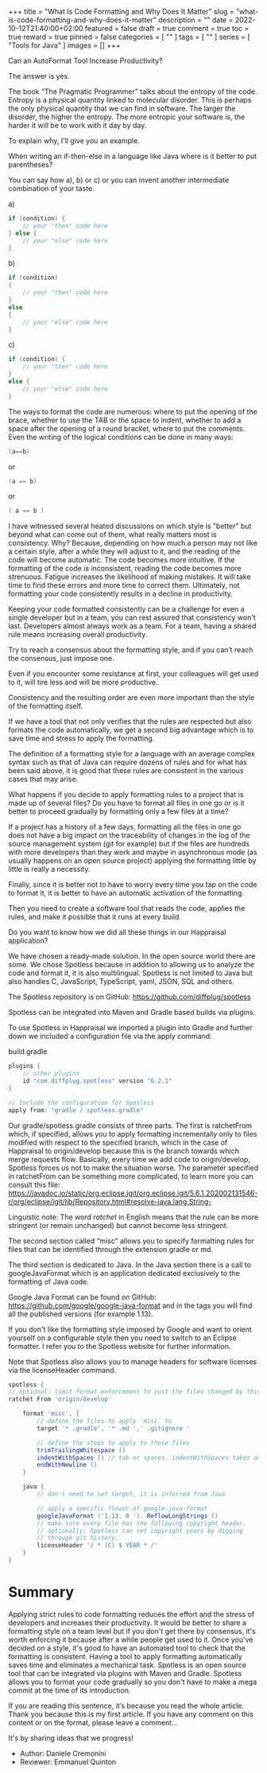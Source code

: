 +++
title = "What Is Code Formatting and Why Does It Matter"
slug = "what-is-code-formatting-and-why-does-it-matter"
description = ""
date = 2022-10-12T21:40:00+02:00
featured = false
draft = true
comment = true
toc = true
reward = true
pinned = false
categories = [
  ""
]
tags = [
  ""
]
series = [
  "Tools for Java"
]
images = []
+++

Can an AutoFormat Tool Increase Productivity?

The answer is yes.

The book “The Pragmatic Programmer” talks about the entropy of the code. Entropy is a physical quantity linked to molecular disorder. This is perhaps the only physical quantity that we can find in software. The larger the disorder, the higher the entropy. The more entropic your software is, the harder it will be to work with it day by day.

To explain why, I'll give you an example.
<!--more-->

When writing an if-then-else in a language like Java where is it better to put parentheses?

You can say how a), b) or c) or you can invent another intermediate combination of your taste.

a)
```java
if (condition) {
    // your "then" code here
} else {
    // your "else" code here
}
```

b)
```java
if (condition)
{
    // your "then" code here
}
else
{
    // your "else" code here
}
```

c)
```java
if (condition) {
    // your "then" code here
}
else {
    // your "else" code here
}
```

The ways to format the code are numerous: where to put the opening of the brace, whether to use the TAB or the space to indent, whether to add a space after the opening of a round bracket, where to put the comments. Even the writing of the logical conditions can be done in many ways:

```java
(a==b)
```

or

```java
(a == b)
```

or

```java
( a == b )
```

I have witnessed several heated discussions on which style is "better" but beyond what can come out of them, what really matters most is consistency.
Why? Because, depending on how much a person may not like a certain style, after a while they will adjust to it, and the reading of the code will become automatic. The code becomes more intuitive.
If the formatting of the code is inconsistent, reading the code becomes more strenuous. Fatigue increases the likelihood of making mistakes. It will take time to find these errors and more time to correct them. Ultimately, not formatting your code consistently results in a decline in productivity.

Keeping your code formatted consistently can be a challenge for even a single developer but in a team, you can rest assured that consistency won't last.
Developers almost always work as a team. For a team, having a shared rule means increasing overall productivity.

Try to reach a consensus about the formatting style, and if you can’t reach the consensus, just impose one.

Even if you encounter some resistance at first, your colleagues will get used to it, will tire less and will be more productive.

Consistency and the resulting order are even more important than the style of the formatting itself.

If we have a tool that not only verifies that the rules are respected but also formats the code automatically, we get a second big advantage which is to save time and stress to apply the formatting.

The definition of a formatting style for a language with an average complex syntax such as that of Java can require dozens of rules and for what has been said above, it is good that these rules are consistent in the various cases that may arise.

What happens if you decide to apply formatting rules to a project that is made up of several files? Do you have to format all files in one go or is it better to proceed gradually by formatting only a few files at a time?

If a project has a history of a few days, formatting all the files in one go does not have a big impact on the traceability of changes in the log of the source management system (git for example) but if the files are hundreds with more developers than they work and maybe in asynchronous mode (as usually happens on an open source project) applying the formatting little by little is really a necessity.

Finally, since it is better not to have to worry every time you tap on the code to format it, it is better to have an automatic activation of the formatting.

Then you need to create a software tool that reads the code, applies the rules, and make it possible that it runs at every build.

Do you want to know how we did all these things in our Happraisal application?

We have chosen a ready-made solution. In the open source world there are some. We chose Spotless because in addition to allowing us to analyze the code and format it, it is also multilingual. Spotless is not limited to Java but also handles C, JavaScript, TypeScript, yaml, JSON, SQL and others.

The Spotless repository is on GitHub: https://github.com/diffplug/spotless

Spotless can be integrated into Maven and Gradle based builds via plugins.

To use Spotless in Happraisal we imported a plugin into Gradle and further down we included a configuration file via the apply command:

build.gradle
```gradle
plugins {
    // other plugins
    id "com.diffplug.spotless" version "6.2.1"
}

// Include the configuration for Spotless
apply from: "gradle / spotless.gradle"
```

Our gradle/spotless.gradle consists of three parts.
The first is ratchetFrom which, if specified, allows you to apply formatting incrementally only to files modified with respect to the specified branch, which in the case of Happraisal to origin/develop because this is the branch towards which merge requests flow. Basically, every time we add code to origin/develop, Spotless forces us not to make the situation worse.
The parameter specified in ratchetFrom can be something more complicated, to learn more you can consult this file:
https://javadoc.io/static/org.eclipse.jgit/org.eclipse.jgit/5.6.1.202002131546-r/org/eclipse/jgit/lib/Repository.html#resolve-java.lang.String-

Linguistic note: The word *ratchet* in English means that the rule can be more stringent (or remain unchanged) but cannot become less stringent.

The second section called “misc” allows you to specify formatting rules for files that can be identified through the extension gradle or md.

The third section is dedicated to Java.
In the Java section there is a call to googleJavaFormat which is an application dedicated exclusively to the formatting of Java code.

Google Java Format can be found on GitHub: https://github.com/google/google-java-format and in the tags you will find all the published versions (for example 1.13).

If you don't like the formatting style imposed by Google and want to orient yourself on a configurable style then you need to switch to an Eclipse formatter. I refer you to the Spotless website for further information.

Note that Spotless also allows you to manage headers for software licenses via the licenseHeader command.

```gradle
spotless {
// optional: limit format enforcement to just the files changed by this feature branch
ratchet From 'origin/develop'

    format 'misc', {
        // define the files to apply `misc` to
        target '* .gradle', '* .md ',' .gitignore '

        // define the steps to apply to those files
        trimTrailingWhitespace ()
        indentWithSpaces () // tab or spaces. indentWithSpaces takes an integer argument, the default value is 4
        endWithNewline ()
    }

    java {
        // don't need to set target, it is inferred from Java

        // apply a specific flavor of google-java-format
        googleJavaFormat ('1.13. 0 '). ReflowLongStrings ()
        // make sure every file has the following copyright header.
        // optionally, Spotless can set copyright years by digging
        // through git history.
        licenseHeader '/ * (C) $ YEAR * /'
    }
}
```

# Summary
Applying strict rules to code formatting reduces the effort and the stress of developers and increases their productivity.
It would be better to share a formatting style on a team level but if you don't get there by consensus, it's worth enforcing it because after a while people get used to it.
Once you've decided on a style, it's good to have an automated tool to check that the formatting is consistent.
Having a tool to apply formatting automatically saves time and eliminates a mechanical task.
Spotless is an open source tool that can be integrated via plugins with Maven and Gradle. Spotless allows you to format your code gradually so you don't have to make a mega commit at the time of its introduction.

If you are reading this sentence, it’s because you read the whole article. Thank you because this is my first article.
If you have any comment on this content or on the format, please leave a comment…

It's by sharing ideas that we progress!

- Author: Daniele Cremonini
- Reviewer: Emmanuel Quinton
